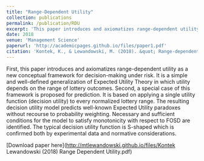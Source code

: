 ```yaml
---
title: "Range-Dependent Utility"
collection: publications
permalink: /publication/RDU
excerpt: 'This paper introduces and axiomatizes range-dependent utility for decision-making under risk.'
date: 2018
venue: 'Management Science'
paperurl: 'http://academicpages.github.io/files/paper1.pdf'
citation: 'Kontek, K., & Lewandowski, M. (2018). &quot; Range-dependent utility.&quot; <i>Management Science</i>, 64(6), 2812-2832.'
---
```

First, this paper introduces and axiomatizes range-dependent utility as a new conceptual framework for decision-making under risk. It is a simple and well-defined generalization of Expected Utility Theory in which utility depends on the range of lottery outcomes. Second, a special case of this framework is proposed for prediction. It is based on applying a single utility function (decision utility) to every normalized lottery range. The resulting decision utility model predicts well-known Expected Utility paradoxes without recourse to probability weighting. Necessary and sufficient conditions for the model to satisfy monotonicity with respect to FOSD are identified. The typical decision utility function is S-shaped which is confirmed both by experimental data and normative considerations.

[Download paper here](http://mtlewandowski.github.io/files/Kontek Lewandowski (2018) Range Dependent Utility.pdf)

